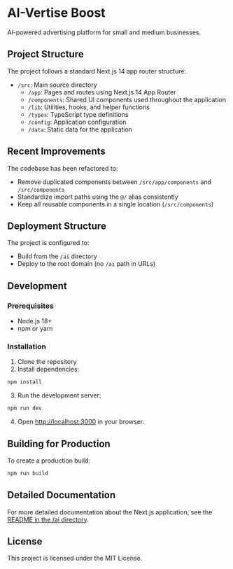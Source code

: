 # AI-Vertise Boost

AI-powered advertising platform for small and medium businesses.

## Project Structure

The project follows a standard Next.js 14 app router structure:

- `/src`: Main source directory
  - `/app`: Pages and routes using Next.js 14 App Router
  - `/components`: Shared UI components used throughout the application
  - `/lib`: Utilities, hooks, and helper functions
  - `/types`: TypeScript type definitions
  - `/config`: Application configuration
  - `/data`: Static data for the application

## Recent Improvements

The codebase has been refactored to:
- Remove duplicated components between `/src/app/components` and `/src/components`
- Standardize import paths using the `@/` alias consistently
- Keep all reusable components in a single location (`/src/components`)

## Deployment Structure

The project is configured to:
- Build from the `/ai` directory 
- Deploy to the root domain (no `/ai` path in URLs)

## Development

### Prerequisites

- Node.js 18+
- npm or yarn

### Installation

1. Clone the repository
2. Install dependencies:

```bash
npm install
```

3. Run the development server:

```bash
npm run dev
```

4. Open [http://localhost:3000](http://localhost:3000) in your browser.

## Building for Production

To create a production build:

```bash
npm run build
```

## Detailed Documentation

For more detailed documentation about the Next.js application, see the [README in the /ai directory](./ai/README.md).

## License

This project is licensed under the MIT License. 
